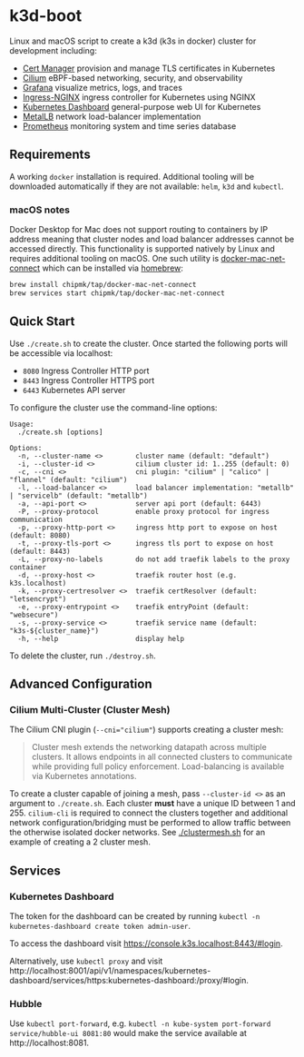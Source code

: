 # k3d-boot

Linux and macOS script to create a k3d (k3s in docker) cluster for development
including:

- [Cert Manager](https://github.com/cert-manager/cert-manager) provision and manage TLS certificates in Kubernetes
- [Cilium](https://github.com/cilium/cilium) eBPF-based networking, security, and observability
- [Grafana](https://github.com/grafana/grafana) visualize metrics, logs, and traces
- [Ingress-NGINX](https://github.com/kubernetes/ingress-nginx) ingress controller for Kubernetes using NGINX
- [Kubernetes Dashboard](https://github.com/kubernetes/dashboard) general-purpose web UI for Kubernetes
- [MetalLB](https://github.com/metallb/metallb) network load-balancer implementation
- [Prometheus](https://github.com/prometheus/prometheus) monitoring system and time series database

## Requirements

A working `docker` installation is required. Additional tooling will be downloaded automatically if they are not
available: `helm`, `k3d` and `kubectl`.

### macOS notes

Docker Desktop for Mac does not support routing to containers by IP address meaning that cluster nodes and load balancer
addresses cannot be accessed directly. This functionality is supported natively by Linux and requires additional tooling
on macOS. One such utility is [docker-mac-net-connect](https://github.com/chipmk/docker-mac-net-connect) which can be
installed via [homebrew](https://brew.sh/):

```sh
brew install chipmk/tap/docker-mac-net-connect
brew services start chipmk/tap/docker-mac-net-connect
```

## Quick Start

Use `./create.sh` to create the cluster. Once started the following ports will
be accessible via localhost:

- `8080` Ingress Controller HTTP port
- `8443` Ingress Controller HTTPS port
- `6443` Kubernetes API server

To configure the cluster use the command-line options:

```
Usage: 
  ./create.sh [options]

Options:
  -n, --cluster-name <>        cluster name (default: "default")
  -i, --cluster-id <>          cilium cluster id: 1..255 (default: 0)
  -c, --cni <>                 cni plugin: "cilium" | "calico" | "flannel" (default: "cilium")
  -l, --load-balancer <>       load balancer implementation: "metallb" | "servicelb" (default: "metallb")
  -a, --api-port <>            server api port (default: 6443)
  -P, --proxy-protocol         enable proxy protocol for ingress communication
  -p, --proxy-http-port <>     ingress http port to expose on host (default: 8080)
  -t, --proxy-tls-port <>      ingress tls port to expose on host (default: 8443)
  -L, --proxy-no-labels        do not add traefik labels to the proxy container
  -d, --proxy-host <>          traefik router host (e.g. k3s.localhost)
  -k, --proxy-certresolver <>  traefik certResolver (default: "letsencrypt")
  -e, --proxy-entrypoint <>    traefik entryPoint (default: "websecure")
  -s, --proxy-service <>       traefik service name (default: "k3s-${cluster_name}")
  -h, --help                   display help
```

To delete the cluster, run `./destroy.sh`.

## Advanced Configuration

### Cilium Multi-Cluster (Cluster Mesh)

The Cilium CNI plugin (`--cni="cilium"`) supports creating a cluster mesh:

> Cluster mesh extends the networking datapath across multiple clusters.
> It allows endpoints in all connected clusters to communicate while providing full policy enforcement.
> Load-balancing is available via Kubernetes annotations.

To create a cluster capable of joining a mesh, pass `--cluster-id <>` as an argument to `./create.sh`. Each cluster
**must** have a unique ID between 1 and 255. `cilium-cli` is required to connect the clusters together and additional
network configuration/bridging must be performed to allow traffic between the otherwise isolated docker networks.
See [./clustermesh.sh](clustermesh.sh) for an example of creating a 2 cluster mesh.

## Services

### Kubernetes Dashboard

The token for the dashboard can be created by running `kubectl -n kubernetes-dashboard create token admin-user`.

To access the dashboard visit https://console.k3s.localhost:8443/#login.

Alternatively, use `kubectl proxy` and visit http://localhost:8001/api/v1/namespaces/kubernetes-dashboard/services/https:kubernetes-dashboard:/proxy/#login.

### Hubble

Use `kubectl port-forward`, e.g. `kubectl -n kube-system port-forward service/hubble-ui 8081:80` would make the service available at http://localhost:8081.
